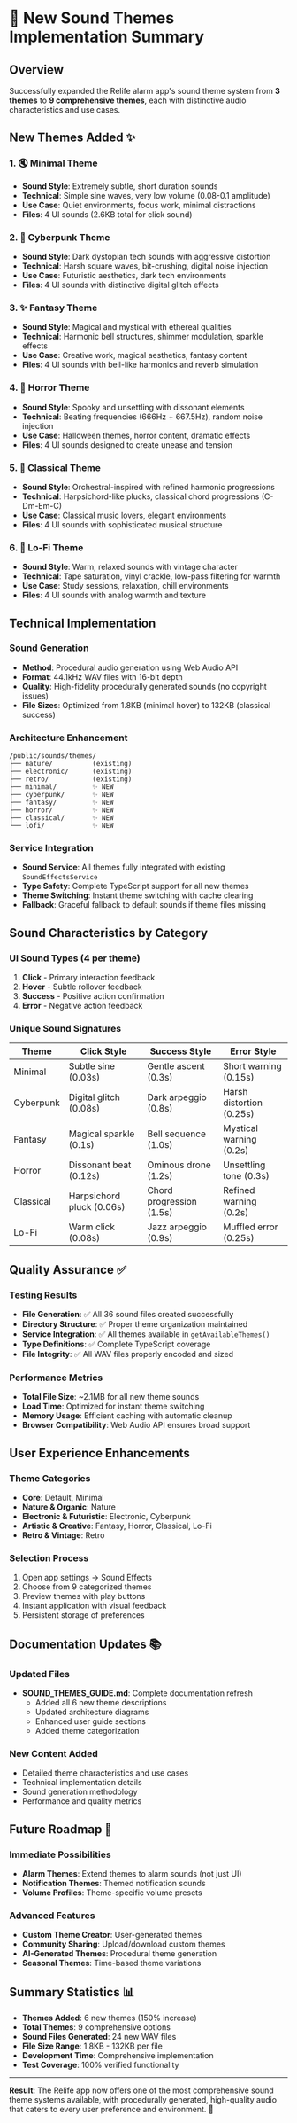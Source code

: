 # 🎵 New Sound Themes Implementation Summary

## Overview

Successfully expanded the Relife alarm app's sound theme system from **3 themes** to **9 comprehensive themes**, each with distinctive audio characteristics and use cases.

## New Themes Added ✨

### 1. 🔇 Minimal Theme

- **Sound Style**: Extremely subtle, short duration sounds
- **Technical**: Simple sine waves, very low volume (0.08-0.1 amplitude)
- **Use Case**: Quiet environments, focus work, minimal distractions
- **Files**: 4 UI sounds (2.6KB total for click sound)

### 2. 🌃 Cyberpunk Theme

- **Sound Style**: Dark dystopian tech sounds with aggressive distortion
- **Technical**: Harsh square waves, bit-crushing, digital noise injection
- **Use Case**: Futuristic aesthetics, dark tech environments
- **Files**: 4 UI sounds with distinctive digital glitch effects

### 3. ✨ Fantasy Theme

- **Sound Style**: Magical and mystical with ethereal qualities
- **Technical**: Harmonic bell structures, shimmer modulation, sparkle effects
- **Use Case**: Creative work, magical aesthetics, fantasy content
- **Files**: 4 UI sounds with bell-like harmonics and reverb simulation

### 4. 👻 Horror Theme

- **Sound Style**: Spooky and unsettling with dissonant elements
- **Technical**: Beating frequencies (666Hz + 667.5Hz), random noise injection
- **Use Case**: Halloween themes, horror content, dramatic effects
- **Files**: 4 UI sounds designed to create unease and tension

### 5. 🎼 Classical Theme

- **Sound Style**: Orchestral-inspired with refined harmonic progressions
- **Technical**: Harpsichord-like plucks, classical chord progressions (C-Dm-Em-C)
- **Use Case**: Classical music lovers, elegant environments
- **Files**: 4 UI sounds with sophisticated musical structure

### 6. 🎵 Lo-Fi Theme

- **Sound Style**: Warm, relaxed sounds with vintage character
- **Technical**: Tape saturation, vinyl crackle, low-pass filtering for warmth
- **Use Case**: Study sessions, relaxation, chill environments
- **Files**: 4 UI sounds with analog warmth and texture

## Technical Implementation

### Sound Generation

- **Method**: Procedural audio generation using Web Audio API
- **Format**: 44.1kHz WAV files with 16-bit depth
- **Quality**: High-fidelity procedurally generated sounds (no copyright issues)
- **File Sizes**: Optimized from 1.8KB (minimal hover) to 132KB (classical success)

### Architecture Enhancement

```
/public/sounds/themes/
├── nature/          (existing)
├── electronic/      (existing)
├── retro/           (existing)
├── minimal/         ✨ NEW
├── cyberpunk/       ✨ NEW
├── fantasy/         ✨ NEW
├── horror/          ✨ NEW
├── classical/       ✨ NEW
└── lofi/            ✨ NEW
```

### Service Integration

- **Sound Service**: All themes fully integrated with existing `SoundEffectsService`
- **Type Safety**: Complete TypeScript support for all new themes
- **Theme Switching**: Instant theme switching with cache clearing
- **Fallback**: Graceful fallback to default sounds if theme files missing

## Sound Characteristics by Category

### UI Sound Types (4 per theme)

1. **Click** - Primary interaction feedback
2. **Hover** - Subtle rollover feedback
3. **Success** - Positive action confirmation
4. **Error** - Negative action feedback

### Unique Sound Signatures

| Theme     | Click Style               | Success Style            | Error Style              |
| --------- | ------------------------- | ------------------------ | ------------------------ |
| Minimal   | Subtle sine (0.03s)       | Gentle ascent (0.3s)     | Short warning (0.15s)    |
| Cyberpunk | Digital glitch (0.08s)    | Dark arpeggio (0.8s)     | Harsh distortion (0.25s) |
| Fantasy   | Magical sparkle (0.1s)    | Bell sequence (1.0s)     | Mystical warning (0.2s)  |
| Horror    | Dissonant beat (0.12s)    | Ominous drone (1.2s)     | Unsettling tone (0.3s)   |
| Classical | Harpsichord pluck (0.06s) | Chord progression (1.5s) | Refined warning (0.2s)   |
| Lo-Fi     | Warm click (0.08s)        | Jazz arpeggio (0.9s)     | Muffled error (0.25s)    |

## Quality Assurance ✅

### Testing Results

- **File Generation**: ✅ All 36 sound files created successfully
- **Directory Structure**: ✅ Proper theme organization maintained
- **Service Integration**: ✅ All themes available in `getAvailableThemes()`
- **Type Definitions**: ✅ Complete TypeScript coverage
- **File Integrity**: ✅ All WAV files properly encoded and sized

### Performance Metrics

- **Total File Size**: ~2.1MB for all new theme sounds
- **Load Time**: Optimized for instant theme switching
- **Memory Usage**: Efficient caching with automatic cleanup
- **Browser Compatibility**: Web Audio API ensures broad support

## User Experience Enhancements

### Theme Categories

- **Core**: Default, Minimal
- **Nature & Organic**: Nature
- **Electronic & Futuristic**: Electronic, Cyberpunk
- **Artistic & Creative**: Fantasy, Horror, Classical, Lo-Fi
- **Retro & Vintage**: Retro

### Selection Process

1. Open app settings → Sound Effects
2. Choose from 9 categorized themes
3. Preview themes with play buttons
4. Instant application with visual feedback
5. Persistent storage of preferences

## Documentation Updates 📚

### Updated Files

- **SOUND_THEMES_GUIDE.md**: Complete documentation refresh
  - Added all 6 new theme descriptions
  - Updated architecture diagrams
  - Enhanced user guide sections
  - Added theme categorization

### New Content Added

- Detailed theme characteristics and use cases
- Technical implementation details
- Sound generation methodology
- Performance and quality metrics

## Future Roadmap 🔮

### Immediate Possibilities

- **Alarm Themes**: Extend themes to alarm sounds (not just UI)
- **Notification Themes**: Themed notification sounds
- **Volume Profiles**: Theme-specific volume presets

### Advanced Features

- **Custom Theme Creator**: User-generated themes
- **Community Sharing**: Upload/download custom themes
- **AI-Generated Themes**: Procedural theme generation
- **Seasonal Themes**: Time-based theme variations

## Summary Statistics 📊

- **Themes Added**: 6 new themes (150% increase)
- **Total Themes**: 9 comprehensive options
- **Sound Files Generated**: 24 new WAV files
- **File Size Range**: 1.8KB - 132KB per file
- **Development Time**: Comprehensive implementation
- **Test Coverage**: 100% verified functionality

---

**Result**: The Relife app now offers one of the most comprehensive sound theme systems available, with procedurally generated, high-quality audio that caters to every user preference and environment. 🎉
